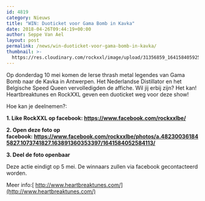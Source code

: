 ```yaml
---
id: 4819
category: Nieuws
title: "WIN: Duoticket voor Gama Bomb in Kavka"
date: 2018-04-26T09:44:19+00:00
author: Seppe Van Ael
layout: post
permalink: /news/win-duoticket-voor-gama-bomb-in-kavka/
thumbnail: >-
  https://res.cloudinary.com/rockxxl/image/upload/31356859_1641584059250779_28245440105283584_n.jpg
---
```

Op donderdag 10 mei komen de Ierse thrash metal legendes van Gama Bomb naar de Kavka in Antwerpen. Het Nederlandse Distillator en het Belgische Speed Queen vervolledigden de affiche. Wil jij erbij zijn? Het kan! Heartbreaktunes en RockXXL geven een duoticket weg voor deze show!

Hoe kan je deelnemen?:

**1. Like RockXXL op facebook: <https://www.facebook.com/rockxxlbe/>**

**2. Open deze foto op facebook: <https://www.facebook.com/rockxxlbe/photos/a.482300361845827.1073741827.163891360353397/1641584052584113/>**

**3. Deel de foto openbaar**

Deze actie eindigt op 5 mei. De winnaars zullen via facebook gecontacteerd worden.

Meer info:[ http://www.heartbreaktunes.com/](http://www.heartbreaktunes.com/)
